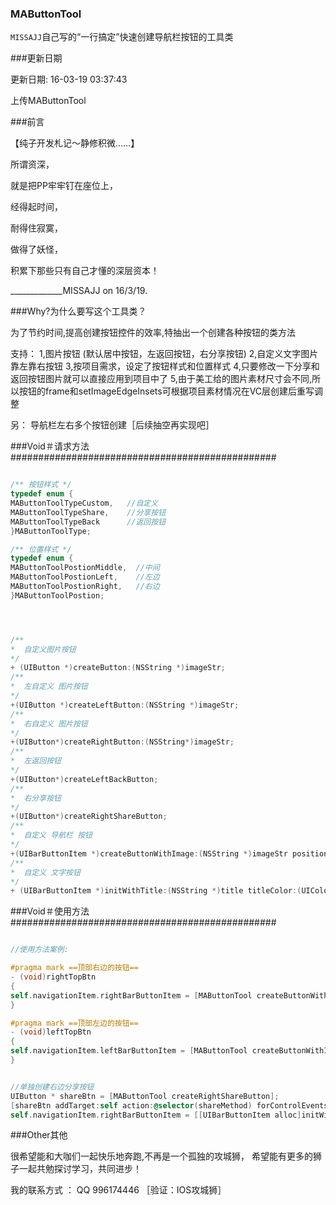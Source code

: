 

### MAButtonTool 

`MISSAJJ`自己写的“一行搞定”快速创建导航栏按钮的工具类 



###更新日期


更新日期: 16-03-19 03:37:43

上传MAButtonTool



###前言



【纯子开发札记～静修积微……】

所谓资深， 

就是把PP牢牢钉在座位上， 

经得起时间，

耐得住寂寞，

做得了妖怪，

积累下那些只有自己才懂的深层资本！

 

_____________MISSAJJ on 16/3/19.




###Why?为什么要写这个工具类？


为了节约时间,提高创建按钮控件的效率,特抽出一个创建各种按钮的类方法

支持：
1,图片按钮 (默认居中按钮，左返回按钮，右分享按钮)
2,自定义文字图片靠左靠右按钮
3,按项目需求，设定了按钮样式和位置样式 
4,只要修改一下分享和返回按钮图片就可以直接应用到项目中了
5,由于美工给的图片素材尺寸会不同,所以按钮的frame和setImageEdgeInsets可根据项目素材情况在VC层创建后重写调整

另： 导航栏左右多个按钮创建［后续抽空再实现吧］ 




###Void＃请求方法################################################

```objective-c

/** 按钮样式 */
typedef enum {
MAButtonToolTypeCustom,   //自定义
MAButtonToolTypeShare,    //分享按钮
MAButtonToolTypeBack      //返回按钮
}MAButtonToolType;

/** 位置样式 */
typedef enum {
MAButtonToolPostionMiddle,  //中间
MAButtonToolPostionLeft,    //左边
MAButtonToolPostionRight,   //右边
}MAButtonToolPostion;




/**
*  自定义图片按钮
*/
+ (UIButton *)createButton:(NSString *)imageStr;
/**
*  左自定义 图片按钮
*/
+(UIButton *)createLeftButton:(NSString *)imageStr;
/**
*  右自定义 图片按钮
*/
+(UIButton*)createRightButton:(NSString*)imageStr;
/**
*  左返回按钮
*/
+(UIButton*)createLeftBackButton;
/**
*  右分享按钮
*/
+(UIButton*)createRightShareButton;
/**
*  自定义 导航栏 按钮
*/
+(UIBarButtonItem *)createButtonWithImage:(NSString *)imageStr position:(MAButtonToolPostion)position target:(id)target action:(SEL)action type:(MAButtonToolType)type; 
/**
*  自定义 文字按钮
*/
+ (UIBarButtonItem *)initWithTitle:(NSString *)title titleColor:(UIColor *)titleColor target:(id)target action:(SEL)action;

```

###Void＃使用方法################################################


```objective-c

//使用方法案例:

#pragma mark ==顶部右边的按钮==
- (void)rightTopBtn
{
self.navigationItem.rightBarButtonItem = [MAButtonTool createButtonWithImage:@"share" position:MAButtonToolPostionRight target:self action:@selector(shareMethod) type:MAButtonToolTypeShare];
}

#pragma mark ==顶部左边的按钮==
- (void)leftTopBtn
{
self.navigationItem.leftBarButtonItem = [MAButtonTool createButtonWithImage:@"set_black" position:MAButtonToolPostionLeft target:self action:@selector(goToSetup) type:MAButtonToolTypeCustom];
}


//单独创建右边分享按钮
UIButton * shareBtn = [MAButtonTool createRightShareButton];
[shareBtn addTarget:self action:@selector(shareMethod) forControlEvents:UIControlEventTouchUpInside];
self.navigationItem.rightBarButtonItem = [[UIBarButtonItem alloc]initWithCustomView:shareBtn];


```


###Other其他


很希望能和大咖们一起快乐地奔跑,不再是一个孤独的攻城狮，
希望能有更多的狮子一起共勉探讨学习，共同进步！

我的联系方式 ： QQ   996174446  ［验证：IOS攻城狮］
